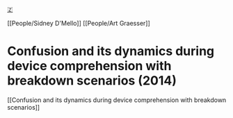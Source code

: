 [🇿](zotero://select/library/items/PVBJNLQV)

[[People/Sidney D'Mello]] [[People/Art Graesser]] 
# Confusion and its dynamics during device comprehension with breakdown scenarios (2014)

[[Confusion and its dynamics during device comprehension with breakdown scenarios]]